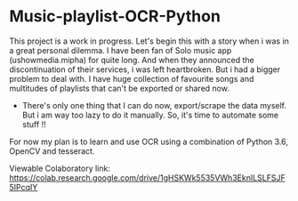 # Music-playlist-OCR-Python

This project is a work in progress.
Let's begin this with a story when i was in a great personal dilemma. I have been fan of Solo music app (ushowmedia.mipha) for quite long. 
And when they announced the discontinuation of their services, i was left heartbroken. But i had a bigger problem to deal with. I have huge collection of favourite songs and multitudes of playlists that can't be exported or shared now.

*  There's only one thing that I can do now, export/scrape the data myself. But i am way too lazy to do it manually. So, it's time to automate some stuff !!

For now my plan is to learn and use OCR using a combination of Python 3.6, OpenCV and tesseract.

Viewable Colaboratory link: https://colab.research.google.com/drive/1gHSKWk5535VWh3EknILSLFSJF5IPcqIY
